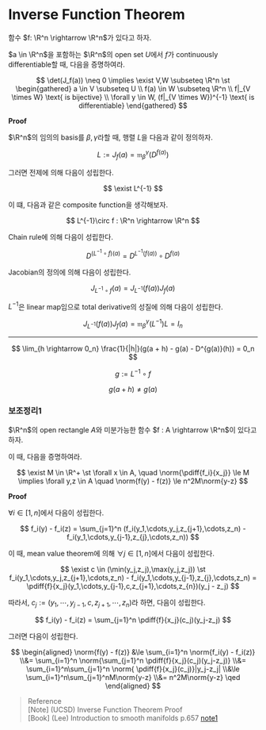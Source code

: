 # Inverse Function Theorem
함수 $f: \R^n \rightarrow \R^n$가 있다고 하자.

$a \in \R^n$을 포함하는 $\R^n$의 open set $U$에서 $f$가 continuously differentiable할 때, 다음을 증명하여라.

$$ \det(J_f(a)) \neq 0 \implies \exist  V,W \subseteq \R^n \st \begin{gathered} a \in V \subseteq U \\ f(a) \in W \subseteq \R^n \\ f|_{V \times W} \text{ is bijective} \\ \forall y \in W, (f|_{V \times W})^{-1} \text{ is differentiable} \end{gathered} $$

**Proof**

$\R^n$의 임의의 basis를 $\beta,\gamma$라할 때, 행렬 $L$을 다음과 같이 정의하자.

$$ L := J_f(a) = \mathfrak{m}_{\beta}^{\gamma}(D^{f(a)}) $$

그러면 전제에 의해 다음이 성립한다.

$$ \exist L^{-1} $$

이 떄, 다음과 같은 composite function을 생각해보자.

$$ L^{-1}\circ f : \R^n \rightarrow \R^n $$

Chain rule에 의해 다음이 성립한다.

$$ D^{(L^{-1}\circ f)(a)} = D^{L^{-1}(f(a))}\circ D^{f(a)}  $$

Jacobian의 정의에 의해 다음이 성립한다.

$$ J_{L^{-1}\circ f}(a) = J_{L^{-1}}(f(a))J_{f}(a) $$

$L^{-1}$은 linear map임으로 total derivative의 성질에 의해 다음이 성립한다.

$$ J_{L^{-1}}(f(a))J_{f}(a) = \mathfrak{m}_\beta^\gamma(L^{-1})L = I_n $$

---

$$ \lim_{h \rightarrow 0_n} \frac{1}{|h|}(g(a + h) - g(a) - D^{g(a)}(h)) = 0_n $$

$$g := L^{-1}\circ f$$

$$ g(a+h) \neq g(a) $$


### 보조정리1
$\R^n$의 open rectangle $A$와 미분가능한 함수 $f : A \rightarrow \R^n$이 있다고 하자.

이 때, 다음을 증명하여라.

$$ \exist M \in \R^+ \st  \forall x \in A, \quad \norm{\pdiff{f_i}{x_j}} \le M \implies \forall y,z \in A \quad  \norm{f(y) - f(z)} \le n^2M\norm{y-z}  $$

**Proof**

$\forall i\in[1,n]$에서 다음이 성립한다.

$$ f_i(y) - f_i(z) = \sum_{j=1}^n (f_i(y_1,\cdots,y_j,z_{j+1},\cdots,z_n) - f_i(y_1,\cdots,y_{j-1},z_{j},\cdots,z_n)) $$

이 때, mean value theorem에 의해 $\forall j \in [1,n]$에서 다음이 성립한다.

$$ \exist c \in (\min(y_j,z_j),\max(y_j,z_j)) \st f_i(y_1,\cdots,y_j,z_{j+1},\cdots,z_n) - f_i(y_1,\cdots,y_{j-1},z_{j},\cdots,z_n) = \pdiff{f}{x_j}(y_1,\cdots,y_{j-1},c,z_{j+1},\cdots,z_{n})(y_j - z_j) $$

따라서, $c_j := (y_1,\cdots,y_{j-1},c,z_{j+1},\cdots,z_{n})$라 하면, 다음이 성립한다.

$$ f_i(y) - f_i(z) = \sum_{j=1}^n \pdiff{f}{x_j}(c_j)(y_j-z_j) $$

그러면 다음이 성립한다.

$$ \begin{aligned} \norm{f(y) - f(z)} &\le \sum_{i=1}^n \norm{f_i(y) - f_i(z)} \\&= \sum_{i=1}^n \norm{\sum_{j=1}^n \pdiff{f}{x_j}(c_j)(y_j-z_j)} \\&= \sum_{i=1}^n\sum_{j=1}^n \norm{ \pdiff{f}{x_j}(c_j)}|y_j-z_j| \\&\le \sum_{i=1}^n\sum_{j=1}^nM\norm{y-z} \\&= n^2M\norm{y-z} \qed  \end{aligned} $$


> Reference  
> [Note] (UCSD) Inverse Function Theorem Proof  
> [Book] (Lee) Introduction to smooth manifolds p.657
> [note1](https://math.jhu.edu/~jmb/note/invfnthm.pdf)  